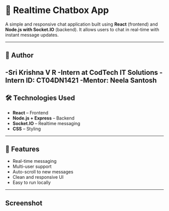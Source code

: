 # 💬 Realtime Chatbox App

A simple and responsive chat application built using **React** (frontend) and **Node.js with Socket.IO** (backend). It allows users to chat in real-time with instant message updates.

---
## 👤 Author

-Sri Krishna V R
-Intern at CodTech IT Solutions
-Intern ID: CT04DN1421
-Mentor: Neela Santosh
---
## 🛠️ Technologies Used

- **React** – Frontend  
- **Node.js + Express** – Backend  
- **Socket.IO** – Realtime messaging  
- **CSS** – Styling

---

## 🚀 Features

- Real-time messaging  
- Multi-user support  
- Auto-scroll to new messages  
- Clean and responsive UI  
- Easy to run locally

---
## Screenshot




